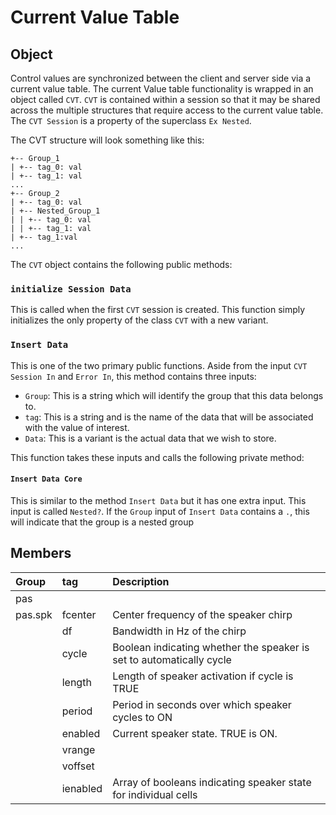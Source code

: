 # Current Value Table
## Object
Control values are synchronized between the client and server side via a current value table.  The current Value table functionality is wrapped in an object called ``CVT``.  ``CVT`` is contained within a session so that it may be shared across the multiple structures that require access to the current value table.  The ``CVT Session`` is a property of the superclass ``Ex Nested``.  

The CVT structure will look something like this:

```
+-- Group_1
| +-- tag_0: val
| +-- tag_1: val
...
+-- Group_2
| +-- tag_0: val
| +-- Nested_Group_1
| | +-- tag_0: val
| | +-- tag_1: val
| +-- tag_1:val
...
```

The ``CVT`` object contains the following public methods:

### ``initialize Session Data``
This is called when the first ``CVT`` session is created.  This function simply initializes the only property of the class ``CVT`` with a new variant.

### ``Insert Data``
This is one of the two primary public functions.  Aside from the input ``CVT Session In`` and ``Error In``, this method contains three inputs:

* ``Group``: This is a string which will identify the group that this data belongs to.  
* ``tag``: This is a string and is the name of the data that will be associated with the value of interest.
* ``Data``: This is a variant is the actual data that we wish to store.

This function takes these inputs and calls the following private method:

#### ``Insert Data Core``

This is similar to the method ``Insert Data`` but it has one extra input.  This input is called ``Nested?``.  If the ``Group`` input of ``Insert Data`` contains a ``.``, this will indicate that the group is a nested group


## Members

| Group    | tag      | Description |
| :------- | :------- | :---------- |
| pas      | 
| pas.spk  | fcenter  | Center frequency of the speaker chirp |
|          | df       | Bandwidth in Hz of the chirp |
|          | cycle    | Boolean indicating whether the speaker is set to automatically cycle |
|          | length   | Length of speaker activation if cycle is TRUE |
|          | period   | Period in seconds over which speaker cycles to ON |
|          | enabled  | Current speaker state.  TRUE is ON. |
|          | vrange   | |
|          | voffset  |  |
|          | ienabled | Array of booleans indicating speaker state for individual cells |



